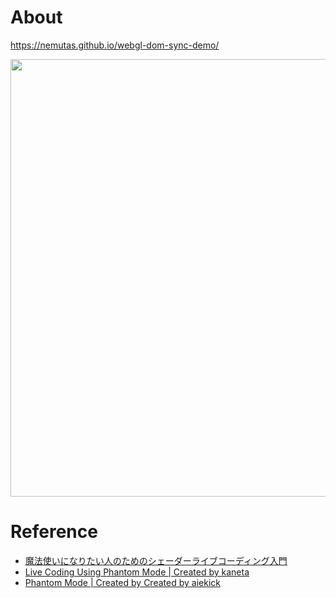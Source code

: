 # About

https://nemutas.github.io/webgl-dom-sync-demo/

<img src='https://github.com/nemutas/webgl-dom-sync-demo/assets/46724121/f052abef-452b-40e7-b254-94a134578a88' alt='' width='700' />

# Reference

- [魔法使いになりたい人のためのシェーダーライブコーディング入門](https://qiita.com/kaneta1992/items/21149c78159bd27e0860)
- [Live Coding Using Phantom Mode | Created by kaneta](https://www.shadertoy.com/view/wl2GWG)
- [Phantom Mode | Created by Created by aiekick](https://www.shadertoy.com/view/MtScWW)
